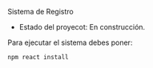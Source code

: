 <hi> Sistema de Registro </hi>

- Estado del proyecot: En construcción.

Para ejecutar el sistema debes poner: 
 
``` npm react install ``` 
